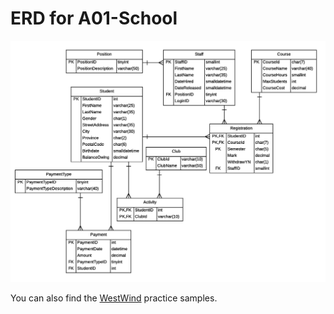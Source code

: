 # ERD for A01-School

![](IQSchool-ERD.png)

You can also find the [WestWind](WestWind/ReadMe.md) practice samples.
